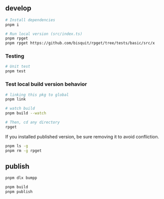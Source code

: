 ## develop

```sh
# Install dependencies
pnpm i

# Run local version (src/index.ts)
pnpm rpget
pnpm rpget https://github.com/bisquit/rpget/tree/tests/basic/src/x
```

### Testing

```sh
# Unit test
pnpm test
```

### Test local build version behavior

```sh
# linking this pkg to global
pnpm link

# watch build
pnpm build --watch

# Then, cd any directory
rpget
```

If you installed published version, be sure removing it to avoid confliction.

```sh
pnpm ls -g
pnpm rm -g rpget
```

## publish

```sh
pnpm dlx bumpp

pnpm build
pnpm publish
```
